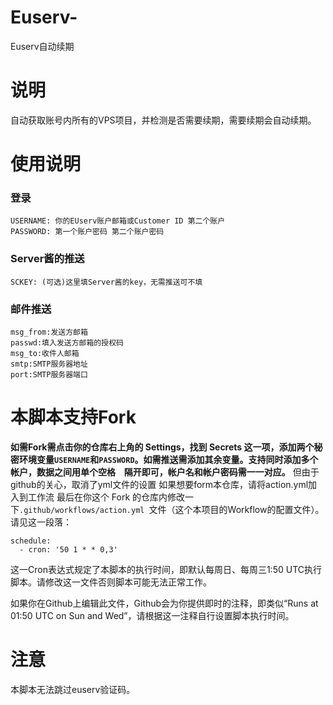 # Euserv-
Euserv自动续期
# 说明
自动获取账号内所有的VPS项目，并检测是否需要续期，需要续期会自动续期。
# 使用说明
### 登录
```
USERNAME: 你的EUserv账户邮箱或Customer ID 第二个账户
PASSWORD: 第一个账户密码 第二个账户密码
```
### Server酱的推送
```
SCKEY: (可选)这里填Server酱的key，无需推送可不填
```
### 邮件推送
```
msg_from:发送方邮箱
passwd:填入发送方邮箱的授权码
msg_to:收件人邮箱
smtp:SMTP服务器地址
port:SMTP服务器端口
```
# 本脚本支持Fork
**如需Fork需点击你的仓库右上角的 Settings，找到 Secrets 这一项，添加两个秘密环境变量`USERNAME`和`PASSWORD`。如需推送需添加其余变量。支持同时添加多个帐户，数据之间用单个空格 ` ` 隔开即可，帐户名和帐户密码需一一对应。**
但由于github的关心，取消了yml文件的设置
如果想要form本仓库，请将action.yml加入到工作流
最后在你这个 Fork 的仓库内修改一下```.github/workflows/action.yml ```文件（这个本项目的Workflow的配置文件）。请见这一段落：

```
schedule:
  - cron: '50 1 * * 0,3'
```

这一Cron表达式规定了本脚本的执行时间，即默认每周日、每周三1:50 UTC执行脚本。请修改这一文件否则脚本可能无法正常工作。

如果你在Github上编辑此文件，Github会为你提供即时的注释，即类似“Runs at 01:50 UTC on Sun and Wed”，请根据这一注释自行设置脚本执行时间。
# 注意
本脚本无法跳过euserv验证码。
